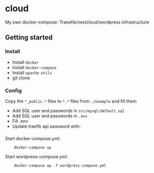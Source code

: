 # cloud
My own docker-compose: Traeefik/nextcloud/wordpress infrastructure

## Getting started
### Install
- Install `docker`
- Install `docker-compose`
- Install `apache-utils`
- git clone

### Config
Copy the `*_public.*` files to `*.*` files from `./exemple` and fill them
- Add SQL user and passwords in `src/mysql/default.sql`
- Add SQL user and passwords in `.env`
- Fill .env
- Update traefik api password with:

###
Start docker-compose.yml:
```
    docker-compose up
```

Start wordpress-compose.yml:
```
    docker-compose up -f wordpress-compose.yml
```

